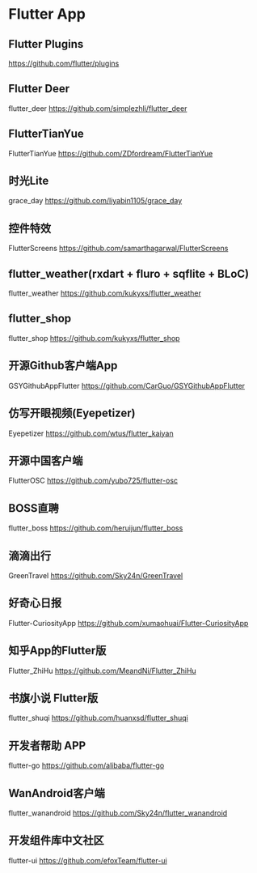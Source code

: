 # Flutter App

## Flutter Plugins
https://github.com/flutter/plugins

## Flutter Deer
flutter_deer
https://github.com/simplezhli/flutter_deer

## FlutterTianYue
FlutterTianYue 
https://github.com/ZDfordream/FlutterTianYue

## 时光Lite
grace_day
https://github.com/liyabin1105/grace_day

## 控件特效
FlutterScreens
https://github.com/samarthagarwal/FlutterScreens

## flutter_weather(rxdart + fluro + sqflite + BLoC)
flutter_weather 
https://github.com/kukyxs/flutter_weather

## flutter_shop
flutter_shop 
https://github.com/kukyxs/flutter_shop


## 开源Github客户端App 
GSYGithubAppFlutter
https://github.com/CarGuo/GSYGithubAppFlutter


## 仿写开眼视频(Eyepetizer)
Eyepetizer
https://github.com/wtus/flutter_kaiyan


## 开源中国客户端
FlutterOSC
https://github.com/yubo725/flutter-osc


## BOSS直聘
flutter_boss
https://github.com/heruijun/flutter_boss


## 滴滴出行
GreenTravel
https://github.com/Sky24n/GreenTravel


## 好奇心日报
Flutter-CuriosityApp
https://github.com/xumaohuai/Flutter-CuriosityApp


## 知乎App的Flutter版
Flutter_ZhiHu
https://github.com/MeandNi/Flutter_ZhiHu


## 书旗小说 Flutter版
flutter_shuqi
https://github.com/huanxsd/flutter_shuqi


## 开发者帮助 APP
flutter-go
https://github.com/alibaba/flutter-go


## WanAndroid客户端
flutter_wanandroid
https://github.com/Sky24n/flutter_wanandroid


## 开发组件库中文社区
flutter-ui
https://github.com/efoxTeam/flutter-ui
